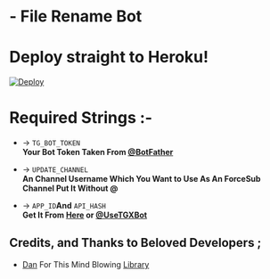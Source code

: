 # - File Rename Bot




# Deploy straight to Heroku!

[![Deploy](https://www.herokucdn.com/deploy/button.svg)](https://heroku.com/deploy?template=https://github.com/saeedsh78/renamer-alphadl)

# Required Strings :-

* -> `TG_BOT_TOKEN`<br> **Your Bot Token Taken From [@BotFather](https://t.me/botfather)**

* -> `UPDATE_CHANNEL`<br> **An Channel Username Which You Want to Use As An ForceSub Channel Put It Without @**

* -> `APP_ID`__And__ `API_HASH`<br>**Get It From [Here](http://www.my.telegram.org) or [@UseTGXBot](http://www.telegram.dog/UseTGXBot)**

## Credits, and Thanks to Beloved Developers ;

* [Dan](https://github.com/delivrance) For This Mind Blowing [Library](https://github.com/pyrogram/pyrogram)

